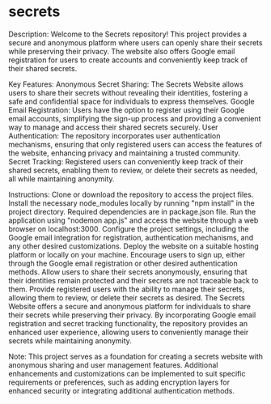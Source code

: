 # secrets
Description:
Welcome to the Secrets repository! This project provides a secure and anonymous platform where users can openly share their secrets while preserving their privacy. The website also offers Google email registration for users to create accounts and conveniently keep track of their shared secrets.

Key Features:
Anonymous Secret Sharing: The Secrets Website allows users to share their secrets without revealing their identities, fostering a safe and confidential space for individuals to express themselves.
Google Email Registration: Users have the option to register using their Google email accounts, simplifying the sign-up process and providing a convenient way to manage and access their shared secrets securely.
User Authentication: The repository incorporates user authentication mechanisms, ensuring that only registered users can access the features of the website, enhancing privacy and maintaining a trusted community.
Secret Tracking: Registered users can conveniently keep track of their shared secrets, enabling them to review, or delete their secrets as needed, all while maintaining anonymity.

Instructions:
Clone or download the repository to access the project files.
Install the necessary node_modules locally by running "npm install" in the project directory. Required dependencies are in package.json file.
Run the application using "nodemon app.js" and access the website through a web browser on localhost:3000.
Configure the project settings, including the Google email integration for registration, authentication mechanisms, and any other desired customizations.
Deploy the website on a suitable hosting platform or locally on your machine.
Encourage users to sign up, either through the Google email registration or other desired authentication methods.
Allow users to share their secrets anonymously, ensuring that their identities remain protected and their secrets are not traceable back to them.
Provide registered users with the ability to manage their secrets, allowing them to review, or delete their secrets as desired.
The Secrets Website offers a secure and anonymous platform for individuals to share their secrets while preserving their privacy. By incorporating Google email registration and secret tracking functionality, the repository provides an enhanced user experience, allowing users to conveniently manage their secrets while maintaining anonymity.

Note: This project serves as a foundation for creating a secrets website with anonymous sharing and user management features. Additional enhancements and customizations can be implemented to suit specific requirements or preferences, such as adding encryption layers for enhanced security or integrating additional authentication methods.
